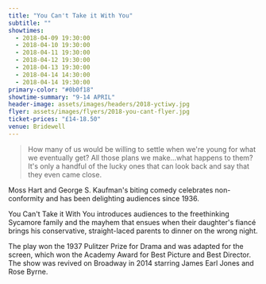 ```yaml
---
title: "You Can't Take it With You"
subtitle: ""
showtimes:
  - 2018-04-09 19:30:00
  - 2018-04-10 19:30:00
  - 2018-04-11 19:30:00
  - 2018-04-12 19:30:00
  - 2018-04-13 19:30:00
  - 2018-04-14 14:30:00
  - 2018-04-14 19:30:00
primary-color: "#0b0f18"
showtime-summary: "9-14 APRIL"
header-image: assets/images/headers/2018-yctiwy.jpg
flyer: assets/images/flyers/2018-you-cant-flyer.jpg
ticket-prices: "£14-18.50"
venue: Bridewell
---
```


> How many of us would be willing to settle when we're young for what we eventually get? All those plans we make...what happens to them? It's only a handful of the lucky ones that can look back and say that they even came close.

Moss Hart and George S. Kaufman's biting comedy celebrates non-conformity and has been delighting audiences since 1936.

You Can't Take it With You introduces audiences to the freethinking Sycamore family and the mayhem that ensues when their daughter's fiancé brings his conservative, straight-laced parents to dinner on the wrong night.

The play won the 1937 Pulitzer Prize for Drama and was adapted for the screen, which won the Academy Award for Best Picture and Best Director. The show was revived on Broadway in 2014 starring James Earl Jones and Rose Byrne.
